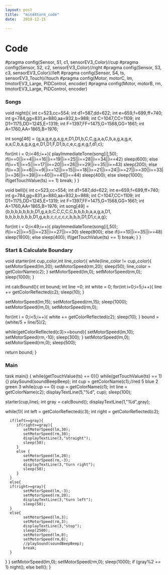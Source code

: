 ```yaml
---
layout: post
title:  "mind4torm_code"
date:   2018-12-15

---
```

# Code


#pragma config(Sensor, S1, c1, sensorEV3_Color)//cup
#pragma config(Sensor, S2, c2, sensorEV3_Color)//right
#pragma config(Sensor, S3, c3, sensorEV3_Color)//left
#pragma config(Sensor, S4, ts, sensorEV3_Touch)//touch
#pragma config(Motor, motorC, lm, tmotorEV3_Large, PIDControl, encoder)
#pragma config(Motor, motorB, rm, tmotorEV3_Large, PIDControl, encoder)


### Songs

void night(){
   int c=523,cc=554;
   int d1=587,dd=622;
   int e=659,f=699,ff=740;
   int g=784,gg=831,a=880,aa=932,b=988;
   int C=1047,CC=1109;
   int D1=1175,DD=1245,E=1319;
   int F=1397,FF=1475,G=1568,GG=1661;
   int A=1760,AA=1865,B=1976;

   int song[46] = {g,a,g,e,g,a,g,e,D1,D1,b,C,C,g,a,a,C,b,a,g,a,g,e,
      a,a,C,b,a,g,a,g,e,D1,D1,F,D1,b,c,e,c,g,e,g,f,d1,c};

   for(int i = 0;i<46;i++){
      playImmediateTone(song[i],50);
      if(i==0||i==4||i==16||i==19||i==25||i==28||i==34||i==42)
         sleep(600);
      else if(i==1||i==5||i==17||i==20||i==26||i==29||i==35||i==43)
         sleep(200);
      else if(i==3||i==6||i==9||i==12||i==15||i==18||i==21||i==24||i==27||i==30||i==33||i==36||i==39||i==40||i==41||i==44)
         sleep(400);
      else
         sleep(1000);
      if(getTouchValue(ts) == 1)
         break;
   }
}

void bell(){
   int c=523,cc=554;
   int d1=587,dd=622;
   int e=659,f=699,ff=740;
   int g=784,gg=831,a=880,aa=932,b=988;
   int C=1047,CC=1109;
   int D1=1175,DD=1245,E=1319;
   int F=1397,FF=1475,G=1568,GG=1661;
   int A=1760,AA=1865,B=1976;
   int song[49] = {b,b,b,b,b,b,b,D1,g,a,b,C,C,C,C,C,b,b,b,b,a,a,g,a,D1,
   b,b,b,b,b,b,b,D1,g,a,b,c,c,c,c,c,b,b,b,D1,D1,c,a,g};

   for(int i = 0;i<49;i++){
      playImmediateTone(song[i],50);
      if(i==2||i==5||i==23||i==27||i==30)
         sleep(800);
      else if(i==10||i==35||i==48)
         sleep(1800);
      else
         sleep(400);
      if(getTouchValue(ts) == 1)
         break;
   }
}


### Start & Calculate Boundary

void starter(int cup_color,int line_color){
   while(line_color != cup_color){
      setMotorSpeed(lm,20);
      setMotorSpeed(rm,20);
      sleep(50);
      line_color = getColorName(c2);
   }
   setMotorSpeed(lm,0);
   setMotorSpeed(rm,0);
   sleep(1000);
}

int calcBound(){
   int bound;
   int line =0;
   int white = 0;
   for(int i=0;i<5;i++){
      line += getColorReflected(c2);
      sleep(10);
   }

   setMotorSpeed(lm,15);
   setMotorSpeed(rm,15);
   sleep(1000);
   setMotorSpeed(lm,0);
   setMotorSpeed(rm,0);

   for(int i = 0;i<5;i++){
     white += getColorReflected(c2);
     sleep(10);
   }
   bound = (white/5 + line/5)/2;

   while(getColorReflected(c3)>=bound){
     setMotorSpeed(lm,10);
     setMotorSpeed(rm,-10);
     sleep(300);
   }
   setMotorSpeed(lm,0);
   setMotorSpeed(rm,0);
   sleep(500);

   return bound;
}


### Main

task main()
{
   while(getTouchValue(ts) == 0){}
   while(getTouchValue(ts) == 1){}
   playSound(soundBeepBeep);
   int cup = getColorName(c1);//red 5 blue 2 green 3
   while(cup == 0)
     cup = getColorName(c1);
   int line = getColorName(c2);
   displayTextLine(5,"%d", cup);
   sleep(100);

   starter(cup,line);
   int gray = calcBound();
   displayTextLine(1,"%d",gray);

   while(1){
      int left = getColorReflected(c3);
      int right = getColorReflected(c2);


      if(left>=gray){
         if(right>=gray){
            setMotorSpeed(lm,30);
            setMotorSpeed(rm,30);
            displayTextLine(3,"straight");
            sleep(50);
         }
         else {
            setMotorSpeed(lm,20);
            setMotorSpeed(rm,-3);
            displayTextLine(3,"turn right");
            sleep(50);
         }
      }
      else{
      if(right>=gray){
            setMotorSpeed(lm,-3);
            setMotorSpeed(rm,20);
            displayTextLine(3,"turn left");
            sleep(50);
      }
      else{
            setMotorSpeed(lm,3);
            setMotorSpeed(rm,3);
            displayTextLine(3,"stop");
            sleep(2500);
            setMotorSpeed(lm,0);
            setMotorSpeed(rm,0);
            //playSound(soundBeepBeep);
            break;
      }
   }
}
   setMotorSpeed(lm,0);
   setMotorSpeed(rm,0);
   sleep(1000);
   if (gray%2 == 1)
     night();
   else
     bell();
}
